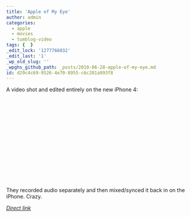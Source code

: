 ```yaml
---
title: 'Apple of My Eye'
author: admin
categories:
  - apple
  - movies
  - tumblog-video
tags: {  }
_edit_lock: '1277766032'
_edit_last: '1'
_wp_old_slug: ''
_wpghs_github_path: _posts/2010-06-28-apple-of-my-eye.md
id: d29c4c69-9526-4e70-8955-c6c201a993f8
---
```

<p>A video shot and edited entirely on the new iPhone 4:</p>
<p><object width="400" height="225"><param name="allowfullscreen" value="true" /><param name="allowscriptaccess" value="always" /><param name="movie" value="http://vimeo.com/moogaloop.swf?clip_id=12819723&amp;server=vimeo.com&amp;show_title=1&amp;show_byline=0&amp;show_portrait=0&amp;color=ff9933&amp;fullscreen=1" /><embed src="http://vimeo.com/moogaloop.swf?clip_id=12819723&amp;server=vimeo.com&amp;show_title=1&amp;show_byline=0&amp;show_portrait=0&amp;color=ff9933&amp;fullscreen=1" type="application/x-shockwave-flash" allowfullscreen="true" allowscriptaccess="always" width="400" height="225"></embed></object></p>
<p>They recorded audio separately and then mixed/synced it back in on the iPhone.  Crazy.</p>
<p><em><a href="http://vimeo.com/12819723">Direct link</a></em></p>

